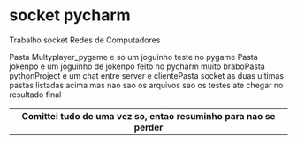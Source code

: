 # socket pycharm
 Trabalho socket Redes de Computadores
 <body>
 <table>
    <tr>
    <th>Comittei tudo de uma vez so, entao resuminho para nao se perder</th>
    </tr>
 <tr>Pasta Multyplayer_pygame e so um joguinho teste no pygame </tr>
 <tr>Pasta jokenpo e um joguinho de jokenpo feito no pycharm muito brabo</tr>
 <tr>Pasta pythonProject e um chat entre server e cliente</tr>
 <tr>Pasta socket as duas ultimas pastas listadas acima mas nao sao os arquivos sao os testes ate chegar no resultado final</tr>
</body>